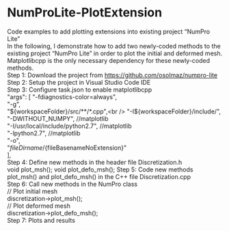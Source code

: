 # NumProLite-PlotExtension
Code examples to add plotting extensions into existing project “NumPro Lite”<br />
In the following, I demonstrate how to add two newly-coded methods to the existing project “NumPro Lite” in order to plot the initial and deformed mesh. Matplotlibcpp is the only necessary dependency for these newly-coded methods.<br />
Step 1: Download the project from https://github.com/osolmaz/numpro-lite<br />
Step 2: Setup the project in Visual Studio Code IDE<br />
Step 3: Configure task.json to enable matplotlibcpp<br />
"args": [
        "-fdiagnostics-color=always",<br />
        "-g",<br />
        "${workspaceFolder}/src/**/*.cpp",<br />
        "-I${workspaceFolder}/include/",<br />
        "-DWITHOUT_NUMPY", //matplotlib<br />
        "-I/usr/local/include/python2.7", //matplotlib<br />
        "-lpython2.7", //matplotlib<br />
        "-o",<br />
        "${fileDirname}/${fileBasenameNoExtension}"<br />
      ],<br />
Step 4: Define new methods in the header file Discretization.h<br />
void plot_msh();
void plot_defo_msh();
Step 5: Code new methods plot_msh() and plot_defo_msh() in the C++ file Discretization.cpp<br />
Step 6: Call new methods in the NumPro class<br />
// Plot initial mesh<br />
discretization->plot_msh();<br />
// Plot deformed mesh<br />
discretization->plot_defo_msh();<br />
Step 7: Plots and results
